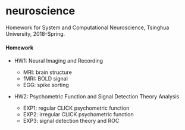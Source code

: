 # neuroscience
Homework for System and Computational Neuroscience, Tsinghua University, 2018-Spring.

#### Homework
* HW1: Neural Imaging and Recording
  * MRI: brain structure
  * fMRI: BOLD signal
  * EGG: spike sorting

* HW2: Psychometric Function and Signal Detection Theory Analysis
  * EXP1: regular CLICK psychometric function
  * EXP2: irregular CLICK psychometric function
  * EXP3: signal detection theory and ROC
